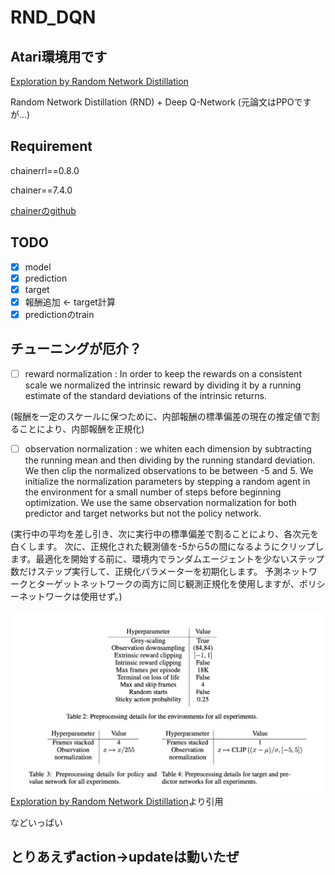 # RND_DQN

## Atari環境用です
[Exploration by Random Network Distillation](https://arxiv.org/pdf/1810.12894.pdf)

Random Network Distillation (RND)
+
Deep Q-Network
(元論文はPPOですが...)

## Requirement

chainerrl==0.8.0

chainer==7.4.0

[chainerのgithub](https://github.com/chainer)
## TODO

- [x] model
- [x] prediction
- [x] target
- [x] 報酬追加 <- target計算
- [x] predictionのtrain

## チューニングが厄介？
- [ ] reward normalization : In order to keep the rewards on a consistent scale we normalized the intrinsic reward by dividing it by a running estimate of the standard deviations of the intrinsic returns.

(報酬を一定のスケールに保つために、内部報酬の標準偏差の現在の推定値で割ることにより、内部報酬を正規化)
- [ ]  observation normalization : we whiten each dimension by subtracting the running mean and then dividing by the running standard deviation. We then clip the normalized observations to be between -5 and 5. We initialize the normalization parameters by stepping a random agent in the environment for a small number of steps before beginning optimization. We use the same observation normalization for both predictor and target networks but not the policy network.

(実行中の平均を差し引き、次に実行中の標準偏差で割ることにより、各次元を白くします。 次に、正規化された観測値を-5から5の間になるようにクリップします。最適化を開始する前に、環境内でランダムエージェントを少ないステップ数だけステップ実行して、正規化パラメーターを初期化します。 予測ネットワークとターゲットネットワークの両方に同じ観測正規化を使用しますが、ポリシーネットワークは使用せず。)

![Hyper](https://github.com/dkuyoshi/RND_DQN/blob/master/images/image.png "Hyperparameter for normalization")
[Exploration by Random Network Distillation](https://arxiv.org/pdf/1810.12894.pdf)より引用

などいっぱい

## とりあえずaction->updateは動いたぜ